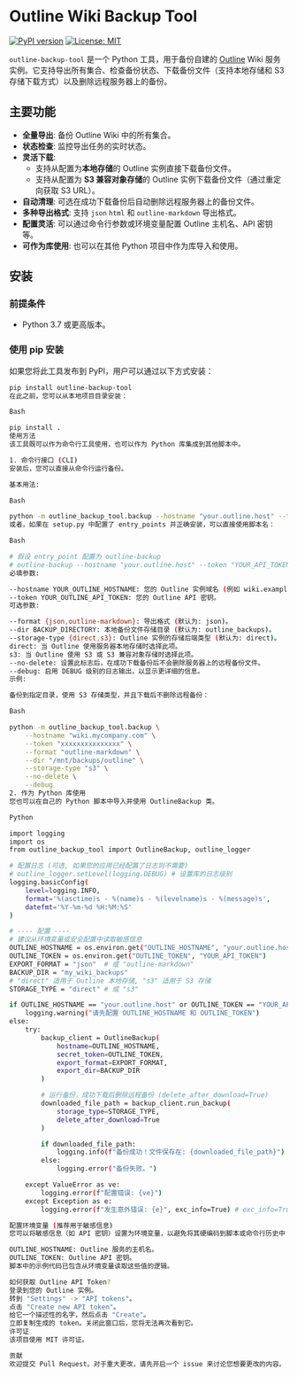 # Outline Wiki Backup Tool

[![PyPI version](https://badge.fury.io/py/outline-backup-tool.svg)](https://badge.fury.io/py/outline-backup-tool) [![License: MIT](https://img.shields.io/badge/License-MIT-yellow.svg)](https://opensource.org/licenses/MIT)

`outline-backup-tool` 是一个 Python 工具，用于备份自建的 [Outline](https://www.getoutline.com/) Wiki 服务实例。它支持导出所有集合、检查备份状态、下载备份文件（支持本地存储和 S3 存储下载方式）以及删除远程服务器上的备份。

## 主要功能

* **全量导出**: 备份 Outline Wiki 中的所有集合。
* **状态检查**: 监控导出任务的实时状态。
* **灵活下载**:
    * 支持从配置为**本地存储**的 Outline 实例直接下载备份文件。
    * 支持从配置为 **S3 兼容对象存储**的 Outline 实例下载备份文件（通过重定向获取 S3 URL）。
* **自动清理**: 可选在成功下载备份后自动删除远程服务器上的备份文件。
* **多种导出格式**: 支持 `json`  `html` 和 `outline-markdown` 导出格式。
* **配置灵活**: 可以通过命令行参数或环境变量配置 Outline 主机名、API 密钥等。
* **可作为库使用**: 也可以在其他 Python 项目中作为库导入和使用。

## 安装

### 前提条件

* Python 3.7 或更高版本。

### 使用 pip 安装

如果您将此工具发布到 PyPI，用户可以通过以下方式安装：
```bash
pip install outline-backup-tool
在此之前，您可以从本地项目目录安装：

Bash

pip install .
使用方法
该工具既可以作为命令行工具使用，也可以作为 Python 库集成到其他脚本中。

1. 命令行接口 (CLI)
安装后，您可以直接从命令行运行备份。

基本用法:

Bash

python -m outline_backup_tool.backup --hostname "your.outline.host" --token "YOUR_API_TOKEN"
或者，如果在 setup.py 中配置了 entry_points 并正确安装，可以直接使用脚本名：

Bash

# 假设 entry_point 配置为 outline-backup
# outline-backup --hostname "your.outline.host" --token "YOUR_API_TOKEN"
必填参数:

--hostname YOUR_OUTLINE_HOSTNAME: 您的 Outline 实例域名 (例如 wiki.example.com)。
--token YOUR_OUTLINE_API_TOKEN: 您的 Outline API 密钥。
可选参数:

--format {json,outline-markdown}: 导出格式 (默认为: json)。
--dir BACKUP_DIRECTORY: 本地备份文件存储目录 (默认为: outline_backups)。
--storage-type {direct,s3}: Outline 实例的存储后端类型 (默认为: direct)。
direct: 当 Outline 使用服务器本地存储时选择此项。
s3: 当 Outline 使用 S3 或 S3 兼容对象存储时选择此项。
--no-delete: 设置此标志后，在成功下载备份后不会删除服务器上的远程备份文件。
--debug: 启用 DEBUG 级别的日志输出，以显示更详细的信息。
示例:

备份到指定目录，使用 S3 存储类型，并且下载后不删除远程备份：

Bash

python -m outline_backup_tool.backup \
    --hostname "wiki.mycompany.com" \
    --token "xxxxxxxxxxxxxxx" \
    --format "outline-markdown" \
    --dir "/mnt/backups/outline" \
    --storage-type "s3" \
    --no-delete \
    --debug
2. 作为 Python 库使用
您也可以在自己的 Python 脚本中导入并使用 OutlineBackup 类。

Python

import logging
import os
from outline_backup_tool import OutlineBackup, outline_logger

# 配置日志 (可选, 如果您的应用已经配置了日志则不需要)
# outline_logger.setLevel(logging.DEBUG) # 设置库的日志级别
logging.basicConfig(
    level=logging.INFO,
    format='%(asctime)s - %(name)s - %(levelname)s - %(message)s',
    datefmt='%Y-%m-%d %H:%M:%S'
)

# ---- 配置 ----
# 建议从环境变量或安全配置中读取敏感信息
OUTLINE_HOSTNAME = os.environ.get("OUTLINE_HOSTNAME", "your.outline.host")
OUTLINE_TOKEN = os.environ.get("OUTLINE_TOKEN", "YOUR_API_TOKEN")
EXPORT_FORMAT = "json"  # 或 "outline-markdown"
BACKUP_DIR = "my_wiki_backups"
# "direct" 适用于 Outline 本地存储, "s3" 适用于 S3 存储
STORAGE_TYPE = "direct" # 或 "s3"

if OUTLINE_HOSTNAME == "your.outline.host" or OUTLINE_TOKEN == "YOUR_API_TOKEN":
    logging.warning("请先配置 OUTLINE_HOSTNAME 和 OUTLINE_TOKEN")
else:
    try:
        backup_client = OutlineBackup(
            hostname=OUTLINE_HOSTNAME,
            secret_token=OUTLINE_TOKEN,
            export_format=EXPORT_FORMAT,
            export_dir=BACKUP_DIR
        )

        # 运行备份，成功下载后删除远程备份 (delete_after_download=True)
        downloaded_file_path = backup_client.run_backup(
            storage_type=STORAGE_TYPE,
            delete_after_download=True
        )

        if downloaded_file_path:
            logging.info(f"备份成功！文件保存在: {downloaded_file_path}")
        else:
            logging.error("备份失败。")

    except ValueError as ve:
        logging.error(f"配置错误: {ve}")
    except Exception as e:
        logging.error(f"发生意外错误: {e}", exc_info=True) # exc_info=True 在 DEBUG 模式下更佳

配置环境变量 (推荐用于敏感信息)
您可以将敏感信息（如 API 密钥）设置为环境变量，以避免将其硬编码到脚本或命令行历史中：

OUTLINE_HOSTNAME: Outline 服务的主机名。
OUTLINE_TOKEN: Outline API 密钥。
脚本中的示例代码已包含从环境变量读取这些值的逻辑。

如何获取 Outline API Token?
登录到您的 Outline 实例。
转到 "Settings" -> "API tokens"。
点击 "Create new API token"。
给它一个描述性的名字，然后点击 "Create"。
立即复制生成的 token。关闭此窗口后，您将无法再次看到它。
许可证
该项目使用 MIT 许可证。

贡献
欢迎提交 Pull Request。对于重大更改，请先开启一个 issue 来讨论您想要更改的内容。


